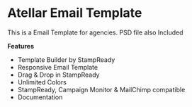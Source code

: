 # Atellar Email Template
 This is a Email Template for agencies. PSD file also Included
<p><strong>Features</strong></p>
<ul>
<li>Template Builder by StampReady</li>
<li>Responsive Email Template</li>
<li>Drag &amp; Drop in StampReady</li>
<li>Unlimited Colors</li>
<li>StampReady, Campaign Monitor &amp; MailChimp compatible</li>
<li>Documentation</li>
</ul>